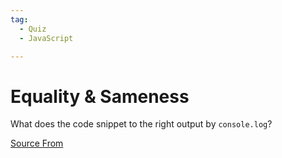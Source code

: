 ```yaml
---
tag:
  - Quiz
  - JavaScript

---
```

  
# Equality & Sameness

What does the code snippet to the right output by `console.log`?


[Source From](https://bigfrontend.dev/quiz/Equality-Sameness)

  